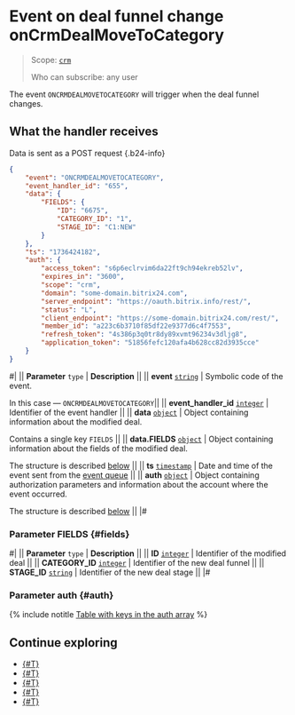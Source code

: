 # Event on deal funnel change onCrmDealMoveToCategory

> Scope: [`crm`](../../../scopes/permissions.md)
>
> Who can subscribe: any user

The event `ONCRMDEALMOVETOCATEGORY` will trigger when the deal funnel changes.

## What the handler receives

Data is sent as a POST request {.b24-info}

```json
{
    "event": "ONCRMDEALMOVETOCATEGORY",
    "event_handler_id": "655",
    "data": {
        "FIELDS": {
            "ID": "6675",
            "CATEGORY_ID": "1",
            "STAGE_ID": "C1:NEW"
        }
    },
    "ts": "1736424182",
    "auth": {
        "access_token": "s6p6eclrvim6da22ft9ch94ekreb52lv",
        "expires_in": "3600",
        "scope": "crm",
        "domain": "some-domain.bitrix24.com",
        "server_endpoint": "https://oauth.bitrix.info/rest/",
        "status": "L",
        "client_endpoint": "https://some-domain.bitrix24.com/rest/",
        "member_id": "a223c6b3710f85df22e9377d6c4f7553",
        "refresh_token": "4s386p3q0tr8dy89xvmt96234v3dljg8",
        "application_token": "51856fefc120afa4b628cc82d3935cce"
    }
}
```

#|
|| **Parameter**
`type` | **Description** ||
|| **event**
[`string`](../../../data-types.md) | Symbolic code of the event.

In this case — `ONCRMDEALMOVETOCATEGORY`||
|| **event_handler_id**
[`integer`](../../../data-types.md) | Identifier of the event handler ||
|| **data**
[`object`](../../../data-types.md) | Object containing information about the modified deal.

Contains a single key `FIELDS` ||
|| **data.FIELDS**
[`object`](../../../data-types.md) | Object containing information about the fields of the modified deal.

The structure is described [below](#fields) ||
|| **ts**
[`timestamp`](../../../data-types.md) | Date and time of the event sent from the [event queue](../../../events/index.md) ||
|| **auth**
[`object`](../../../data-types.md) | Object containing authorization parameters and information about the account where the event occurred.

The structure is described [below](#auth) ||
|#

### Parameter FIELDS {#fields}

#|
|| **Parameter**
`type` | **Description** ||
|| **ID**
[`integer`](../../../data-types.md) | Identifier of the modified deal ||
|| **CATEGORY_ID**
[`integer`](../../../data-types.md) | Identifier of the new deal funnel ||
|| **STAGE_ID**
[`string`](../../../data-types.md) | Identifier of the new deal stage ||
|#

### Parameter auth {#auth}

{% include notitle [Table with keys in the auth array](../../../../_includes/auth-params-in-events.md) %}

## Continue exploring

- [{#T}](../../../events/index.md)
- [{#T}](../../../events/event-bind.md)
- [{#T}](./on-crm-deal-add.md)
- [{#T}](./on-crm-deal-update.md)
- [{#T}](./on-crm-deal-delete.md)
